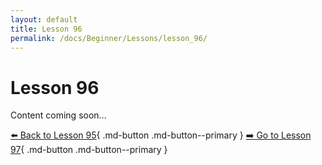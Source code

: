 ```yaml
---
layout: default
title: Lesson 96
permalink: /docs/Beginner/Lessons/lesson_96/
---
```


# Lesson 96

Content coming soon...

[⬅️ Back to Lesson 95](lesson_95.md){ .md-button .md-button--primary }  [➡️ Go to Lesson 97](lesson_97.md){ .md-button .md-button--primary }
